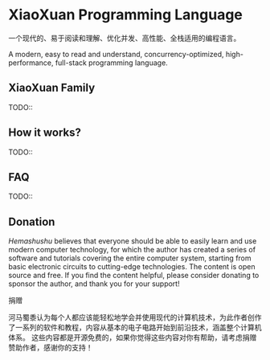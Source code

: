 # XiaoXuan Programming Language

一个现代的、易于阅读和理解、优化并发、高性能、全栈适用的编程语言。

A modern, easy to read and understand, concurrency-optimized, high-performance, full-stack programming language.

## XiaoXuan Family

TODO::

## How it works?

TODO::

## FAQ

TODO::

## Donation

_Hemashushu_ believes that everyone should be able to easily learn and use modern computer technology, for which the author has created a series of software and tutorials covering the entire computer system, starting from basic electronic circuits to cutting-edge technologies.
The content is open source and free. If you find the content helpful, please consider donating to sponsor the author, and thank you for your support!

捐赠

河马蜀黍认为每个人都应该能轻松地学会并使用现代的计算机技术，为此作者创作了一系列的软件和教程，内容从基本的电子电路开始到前沿技术，涵盖整个计算机体系。
这些内容都是开源免费的，如果你觉得这些内容对你有帮助，请考虑捐赠赞助作者，感谢你的支持！
